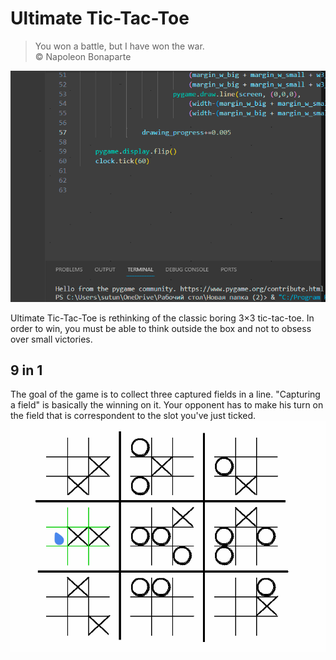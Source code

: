 # Ultimate Tic-Tac-Toe
> You won a battle, but I have won the war.
<br>© Napoleon Bonaparte

![](tic_tac_toe1.gif)

Ultimate Tic-Tac-Toe is rethinking of the
classic boring 3×3 tic-tac-toe. In order 
to win, you must be able to think 
outside the box and not to obsess over 
small victories.

## 9 in 1
The goal of the game is to collect three
captured fields in a line.
"Capturing a field" is basically the
winning on it. Your opponent has to make 
his turn on the field that is 
correspondent to the slot you've just ticked.
![](tic_tac_toe2.gif)
